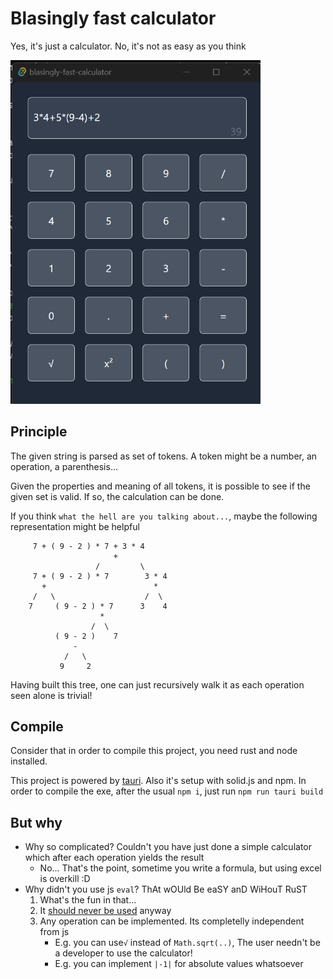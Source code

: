 # Blasingly fast calculator

Yes, it's just a calculator. No, it's not as easy as you think

 <img src="/public/screenshot.png" alt="screenshot" style="max-width:400px;"/>


## Principle

The given string is parsed as set of tokens. A token might be a number, an operation, a parenthesis...

Given the properties and meaning of all tokens, it is possible to see if the given set is valid. If so, the calculation can be done.

If you think `what the hell are you talking about...`, maybe the following representation might be helpful

```
     7 + ( 9 - 2 ) * 7 + 3 * 4
                       +
                   /         \
     7 + ( 9 - 2 ) * 7        3 * 4
       +                        *
     /   \                    /  \ 
    7     ( 9 - 2 ) * 7      3    4
                    *
                  /  \
          ( 9 - 2 )    7
              -
            /   \
           9     2
```

Having built this tree, one can just recursively walk it as each operation seen alone is trivial!

## Compile 

Consider that in order to compile this project, you need rust and node installed.

This project is powered by [tauri](https://tauri.app/). Also it's setup with solid.js and npm. In order to compile the exe, after the usual `npm i`, just run `npm run tauri build`


## But why

- Why so complicated? Couldn't you have just done a simple calculator which after each operation yields the result
    - No... That's the point, sometime you write a formula, but using excel is overkill :D
- Why didn't you use js `eval`? ThAt wOUld Be eaSY anD WiHouT RuST
    1. What's the fun in that...
    2. It [should never be used](https://developer.mozilla.org/en-US/docs/Web/JavaScript/Reference/Global_Objects/eval#never_use_eval!) anyway
    3. Any operation can be implemented. Its completelly independent from js
        - E.g. you can use`√` instead of `Math.sqrt(..)`, The user needn't be a developer to use the calculator!
        - E.g. you can implement `|-1|` for absolute values whatsoever

